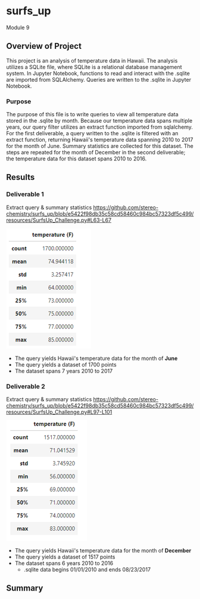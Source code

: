 # surfs_up
Module 9

## Overview of Project
This project is an analysis of temperature data in Hawaii. The analysis utilizes a SQLite file, where SQLite is a relational database management system. In Jupyter Notebook, functions to read and interact with the .sqlite are imported from SQLAlchemy. Queries are written to the .sqlite in Jupyter Notebook.
### Purpose
The purpose of this file is to write queries to view all temperature data stored in the .sqlite by month. Because our temperature data spans multiple years, our query filter utilizes an extract function imported from sqlalchemy. For the first deliverable, a query written to the .sqlite is filtered with an extract function, returning Hawaii's temperature data spanning 2010 to 2017 for the month of June. Summary statistics are collected for this dataset. The steps are repeated for the month of December in the second deliverable; the temperature data for this dataset spans 2010 to 2016.
## Results
### Deliverable 1
Extract query & summary statistics https://github.com/stereo-chemistry/surfs_up/blob/e5422f98db35c58cd58460c984bc57323df5c499/resources/SurfsUp_Challenge.py#L63-L67

![](resources/June_Statistics.png)

* The query  yields Hawaii's temperature data for the month of **June**
* The query yields a dataset of 1700 points
* The dataset spans 7 years 2010 to 2017
### Deliverable 2
Extract query & summary statistics https://github.com/stereo-chemistry/surfs_up/blob/e5422f98db35c58cd58460c984bc57323df5c499/resources/SurfsUp_Challenge.py#L97-L101

![](resources/December_Statistics.png)

* The query yields Hawaii's temperature data for the month of **December**
* The query yields a dataset of 1517 points
* The dataset spans 6 years 2010 to 2016
  * .sqlite data begins 01/01/2010 and ends 08/23/2017 
## Summary

